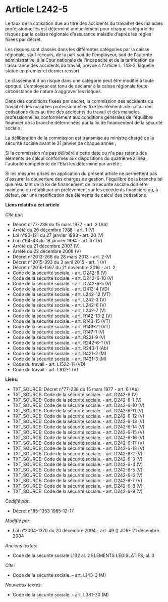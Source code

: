 # Article L242-5

Le taux de la cotisation due au titre des accidents du travail et des maladies professionnelles est déterminé annuellement
pour chaque catégorie de risques par la caisse régionale d'assurance maladie d'après les règles fixées par décret.

Les risques sont classés dans les différentes catégories par la caisse régionale, sauf recours, de la part soit de
l'employeur, soit de l'autorité administrative, à la Cour nationale de l'incapacité et de la tarification de l'assurance des
accidents du travail, prévue à l'article L. 143-3, laquelle statue en premier et dernier ressort.

Le classement d'un risque dans une catégorie peut être modifié à toute époque. L'employeur est tenu de déclarer à la caisse
régionale toute circonstance de nature à aggraver les risques.

Dans des conditions fixées par décret, la commission des accidents du travail et des maladies professionnelles fixe les
éléments de calcul des cotisations dues au titre des accidents du travail et des maladies professionnelles conformément aux
conditions générales de l'équilibre financier de la branche déterminées par la loi de financement de la sécurité sociale ;

La délibération de la commission est transmise au ministre chargé de la sécurité sociale avant le 31 janvier de chaque
année ;

Si la commission n'a pas délibéré à cette date ou n'a pas retenu des éléments de calcul conformes aux dispositions du
quatrième alinéa, l'autorité compétente de l'Etat les détermine par arrêté ;

Si les mesures prises en application du présent article ne permettent pas d'assurer la couverture des charges de gestion,
l'équilibre de la branche tel que résultant de la loi de financement de la sécurité sociale doit être maintenu ou rétabli par
un prélèvement sur les excédents financiers ou, à défaut, par une modification des éléments de calcul des cotisations.

**Liens relatifs à cet article**

_Cité par_:

  - Décret n°77-238 du 15 mars 1977 - art. 2 (Ab)
  - Arrêté du 26 décembre 1988 - art. 1 (V)
  - Loi n°93-121 du 27 janvier 1993 - art. 20 (V)
  - Loi n°94-43 du 18 janvier 1994 - art. 67 (V)
  - Arrêté du 21 décembre 2007 (V)
  - Arrêté du 22 décembre 2008 (V)
  - Décret n°2013-266 du 28 mars 2013 - art. 2 (V)
  - Décret n°2015-393 du 3 avril 2015 - art. 1 (V)
  - Décret n°2016-1567 du 21 novembre 2016 - art. 2
  - Code de la sécurité sociale. - art. D242-6 (V)
  - Code de la sécurité sociale. - art. D242-6-10 (V)
  - Code de la sécurité sociale. - art. D242-6-5 (V)
  - Code de la sécurité sociale. - art. D413-4 (VD)
  - Code de la sécurité sociale. - art. L242-12 (VT)
  - Code de la sécurité sociale. - art. L242-3 (V)
  - Code de la sécurité sociale. - art. L242-6 (V)
  - Code de la sécurité sociale. - art. L242-7 (V)
  - Code de la sécurité sociale. - art. R142-13-2 (V)
  - Code de la sécurité sociale. - art. R143-15 (VT)
  - Code de la sécurité sociale. - art. R143-21 (VT)
  - Code de la sécurité sociale. - art. R147-1 (V)
  - Code de la sécurité sociale. - art. R221-9 (V)
  - Code de la sécurité sociale. - art. R242-6-1 (V)
  - Code de la sécurité sociale. - art. R243-1 (Ab)
  - Code de la sécurité sociale. - art. R421-2 (M)
  - Code de la sécurité sociale. - art. R421-3 (M)
  - Code du travail - art. L1522-11 (VD)
  - Code du travail - art. L812-1 (V)

**Liens**:

  - TXT_SOURCE: Décret n°77-238 du 15 mars 1977 - art. 6 (Ab)
  - TXT_SOURCE: Code de la sécurité sociale. - art. D242-6 (V)
  - TXT_SOURCE: Code de la sécurité sociale. - art. D242-6-1 (V)
  - TXT_SOURCE: Code de la sécurité sociale. - art. D242-6-10 (V)
  - TXT_SOURCE: Code de la sécurité sociale. - art. D242-6-11 (V)
  - TXT_SOURCE: Code de la sécurité sociale. - art. D242-6-12 (V)
  - TXT_SOURCE: Code de la sécurité sociale. - art. D242-6-13 (V)
  - TXT_SOURCE: Code de la sécurité sociale. - art. D242-6-14 (V)
  - TXT_SOURCE: Code de la sécurité sociale. - art. D242-6-15 (V)
  - TXT_SOURCE: Code de la sécurité sociale. - art. D242-6-16 (V)
  - TXT_SOURCE: Code de la sécurité sociale. - art. D242-6-17 (V)
  - TXT_SOURCE: Code de la sécurité sociale. - art. D242-6-18 (V)
  - TXT_SOURCE: Code de la sécurité sociale. - art. D242-6-2 (V)
  - TXT_SOURCE: Code de la sécurité sociale. - art. D242-6-3 (V)
  - TXT_SOURCE: Code de la sécurité sociale. - art. D242-6-4 (V)
  - TXT_SOURCE: Code de la sécurité sociale. - art. D242-6-5 (V)
  - TXT_SOURCE: Code de la sécurité sociale. - art. D242-6-6 (V)
  - TXT_SOURCE: Code de la sécurité sociale. - art. D242-6-7 (V)
  - TXT_SOURCE: Code de la sécurité sociale. - art. D242-6-8 (V)
  - TXT_SOURCE: Code de la sécurité sociale. - art. D242-6-9 (V)

_Codifié par_:

  - Décret n°85-1353 1985-12-17

_Modifié par_:

  - Loi n°2004-1370 du 20 décembre 2004 - art. 49 () JORF 21 décembre 2004

_Anciens textes_:

  - Code de la sécurité sociale L132 al. 2 ELEMENTS LEGISLATIFS, al. 3

_Cite_:

  - Code de la sécurité sociale. - art. L143-3 (M)

_Nouveaux textes_:

  - Code de la sécurité sociale. - art. L381-30 (M)

